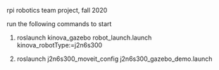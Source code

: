 rpi robotics team project, fall 2020

run the following commands to start

1. roslaunch kinova_gazebo robot_launch.launch kinova_robotType:=j2n6s300

2. roslaunch j2n6s300_moveit_config j2n6s300_gazebo_demo.launch
